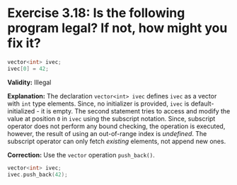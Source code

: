 # Exercise 3.18: Is the following program legal? If not, how might you fix it?

```cpp
vector<int> ivec;
ivec[0] = 42;
```

**Validity:** Illegal

**Explanation:** The declaration `vector<int> ivec` defines `ivec` as a vector with `int` type elements. Since, no initializer is provided, `ivec` is default-initialized - it is empty. The second statement tries to access and modify the value at position `0` in `ivec` using the subscript notation. Since, subscript operator does not perform any bound checking, the operation is executed, however, the result of using an out-of-range index is *undefined*. The subscript operator can only fetch *existing* elements, not append new ones.

**Correction:** Use the `vector` operation `push_back()`.

```cpp
vector<int> ivec;
ivec.push_back(42);
```